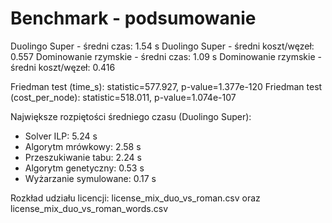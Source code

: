 # Benchmark - podsumowanie

Duolingo Super - średni czas: 1.54 s
Duolingo Super - średni koszt/węzeł: 0.557
Dominowanie rzymskie - średni czas: 1.09 s
Dominowanie rzymskie - średni koszt/węzeł: 0.416

Friedman test (time_s): statistic=577.927, p-value=1.377e-120
Friedman test (cost_per_node): statistic=518.011, p-value=1.074e-107

Największe rozpiętości średniego czasu (Duolingo Super):
- Solver ILP: 5.24 s
- Algorytm mrówkowy: 2.58 s
- Przeszukiwanie tabu: 2.24 s
- Algorytm genetyczny: 0.53 s
- Wyżarzanie symulowane: 0.17 s

Rozkład udziału licencji: license_mix_duo_vs_roman.csv oraz license_mix_duo_vs_roman_words.csv
